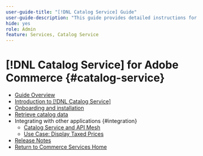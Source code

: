 ```yaml
---
user-guide-title: "[!DNL Catalog Service] Guide"
user-guide-description: "This guide provides detailed instructions for using [!DNL Catalog Service] for Adobe Commerce."
hide: yes
role: Admin
feature: Services, Catalog Service
---
```

# [!DNL Catalog Service] for Adobe Commerce {#catalog-service}

- [Guide Overview](guide-overview.md)
- [Introduction to [!DNL Catalog Service]](overview.md)
- [Onboarding and installation](installation.md)
- [Retrieve catalog data](graphql-queries.md)
- Integrating with other applications {#integration}
   - [Catalog Service and API Mesh](mesh.md)
   - [Use Case: Display Taxed Prices](taxes.md)
- [Release Notes](release-notes.md)
- [Return to Commerce Services Home](https://experienceleague.adobe.com/en/docs/commerce/user-guides/home)


